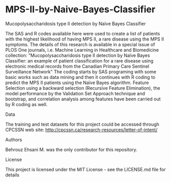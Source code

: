 # MPS-II-by-Naive-Bayes-Classifier

Mucopolysaccharidosis type II detection by Naïve Bayes Classifier


The SAS and R codes available here were used to create a list of patients with the highest likelihood of having MPS II, a rare disease using the MPS II symptoms. The details of this research is available in a special issue of PLOS One journals, i.e. Machine Learning in Healthcare and Biomedicine collection: "Mucopolysaccharidosis type II detection by Naïve Bayes Classifier: an example of patient classification for a rare disease using electronic medical records from the Canadian Primary Care Sentinel Surveillance Network"
The coding starts by SAS programing with some basic works such as data mining and then it continues with R coding to predict the MPS II patients using the Naïve Bayes algorithm. Feature Selection using a backward selection (Recursive Feature Elimination), the model performance by the Validation Set Approach technique and bootstrap, and correlation analysis among features have been carried out by R coding as well.

Data


The training and test datasets for this project could be accessed through CPCSSN web site:
http://cpcssn.ca/research-resources/letter-of-intent/



Authors

Behrouz Ehsani M. was the only contributor for this repository.

License

This project is licensed under the MIT License - see the LICENSE.md file for details
